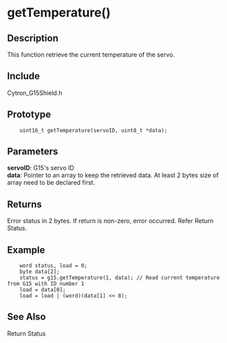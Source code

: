 # getTemperature() #

## Description ##
This function retrieve the current temperature of the servo.

## Include ##
Cytron_G15Shield.h

## Prototype ##
		uint16_t getTemperature(servoID, uint8_t *data);

## Parameters ##
**servoID**: G15's servo ID<br/>
**data**: Pointer to an array to keep the retrieved data. At least 2 bytes size of array need to be declared first.

## Returns ##
Error status in 2 bytes. If return is non-zero, error occurred. Refer Return Status.

## Example ##
		word status, load = 0;
		byte data[2];
		status = g15.getTemperature(1, data); // Read current temperature from G15 with ID number 1
		load = data[0];
		load = load | (word)(data[1] << 8);

## See Also ##
Return Status